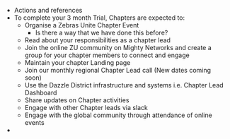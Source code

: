 - Actions and references
- To complete your 3 month Trial, Chapters are expected to:
	- Organise a Zebras Unite Chapter Event
		- Is there a way that we have done this before?
	- Read about your responsibilities as a chapter lead
	- Join the online ZU community on Mighty Networks and create a group for your chapter members to connect and engage
	- Maintain your chapter Landing page
	- Join our monthly regional Chapter Lead call (New dates coming soon)
	- Use the Dazzle District infrastructure and systems i.e. Chapter Lead Dashboard
	- Share updates on Chapter activities
	- Engage with other Chapter leads via slack
	- Engage with the global community through attendance of online events
-